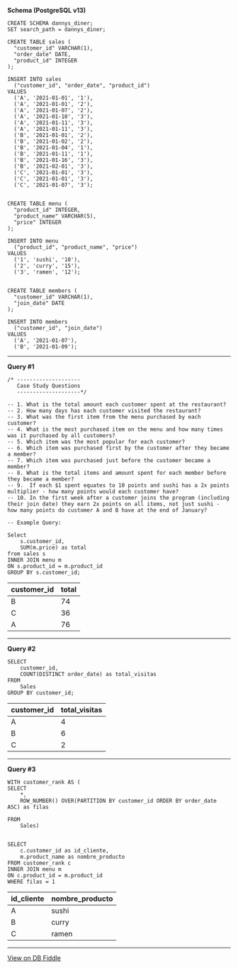 **Schema (PostgreSQL v13)**

    CREATE SCHEMA dannys_diner;
    SET search_path = dannys_diner;
    
    CREATE TABLE sales (
      "customer_id" VARCHAR(1),
      "order_date" DATE,
      "product_id" INTEGER
    );
    
    INSERT INTO sales
      ("customer_id", "order_date", "product_id")
    VALUES
      ('A', '2021-01-01', '1'),
      ('A', '2021-01-01', '2'),
      ('A', '2021-01-07', '2'),
      ('A', '2021-01-10', '3'),
      ('A', '2021-01-11', '3'),
      ('A', '2021-01-11', '3'),
      ('B', '2021-01-01', '2'),
      ('B', '2021-01-02', '2'),
      ('B', '2021-01-04', '1'),
      ('B', '2021-01-11', '1'),
      ('B', '2021-01-16', '3'),
      ('B', '2021-02-01', '3'),
      ('C', '2021-01-01', '3'),
      ('C', '2021-01-01', '3'),
      ('C', '2021-01-07', '3');
     
    
    CREATE TABLE menu (
      "product_id" INTEGER,
      "product_name" VARCHAR(5),
      "price" INTEGER
    );
    
    INSERT INTO menu
      ("product_id", "product_name", "price")
    VALUES
      ('1', 'sushi', '10'),
      ('2', 'curry', '15'),
      ('3', 'ramen', '12');
      
    
    CREATE TABLE members (
      "customer_id" VARCHAR(1),
      "join_date" DATE
    );
    
    INSERT INTO members
      ("customer_id", "join_date")
    VALUES
      ('A', '2021-01-07'),
      ('B', '2021-01-09');

---

**Query #1**

    /* --------------------
       Case Study Questions
       --------------------*/
    
    -- 1. What is the total amount each customer spent at the restaurant?
    -- 2. How many days has each customer visited the restaurant?
    -- 3. What was the first item from the menu purchased by each customer?
    -- 4. What is the most purchased item on the menu and how many times was it purchased by all customers?
    -- 5. Which item was the most popular for each customer?
    -- 6. Which item was purchased first by the customer after they became a member?
    -- 7. Which item was purchased just before the customer became a member?
    -- 8. What is the total items and amount spent for each member before they became a member?
    -- 9.  If each $1 spent equates to 10 points and sushi has a 2x points multiplier - how many points would each customer have?
    -- 10. In the first week after a customer joins the program (including their join date) they earn 2x points on all items, not just sushi - how many points do customer A and B have at the end of January?
    
    -- Example Query:
    
    Select
    	s.customer_id,
        SUM(m.price) as total
    from sales s
    INNER JOIN menu m
    ON s.product_id = m.product_id
    GROUP BY s.customer_id;

| customer_id | total |
| ----------- | ----- |
| B           | 74    |
| C           | 36    |
| A           | 76    |

---
**Query #2**

    
    
    
    SELECT
    	customer_id,
        COUNT(DISTINCT order_date) as total_visitas
    FROM 
    	Sales
    GROUP BY customer_id;

| customer_id | total_visitas |
| ----------- | ------------- |
| A           | 4             |
| B           | 6             |
| C           | 2             |

---
**Query #3**

    
    
    WITH customer_rank AS (
    SELECT
    	*,
    	ROW_NUMBER() OVER(PARTITION BY customer_id ORDER BY order_date ASC) as filas
    
    FROM
    	Sales)
        
        
    SELECT
    	c.customer_id as id_cliente,
    	m.product_name as nombre_producto
    FROM customer_rank c
    INNER JOIN menu m
    ON c.product_id = m.product_id
    WHERE filas = 1

| id_cliente | nombre_producto |
| ---------- | --------------- |
| A          | sushi           |
| B          | curry           |
| C          | ramen           |

---

[View on DB Fiddle](https://www.db-fiddle.com/f/2rM8RAnq7h5LLDTzZiRWcd/9159)
